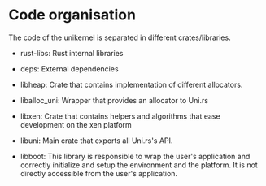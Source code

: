 # Code organisation

The code of the unikernel is separated in different crates/libraries.

- rust-libs: Rust internal libraries
- deps: External dependencies

- libheap: Crate that contains implementation of different allocators.
- liballoc_uni: Wrapper that provides an allocator to Uni.rs
- libxen: Crate that contains helpers and algorithms that ease development
on the xen platform
- libuni: Main crate that exports all Uni.rs's API.
- libboot: This library is responsible to wrap the user's application and
correctly initialize and setup the environment and the platform. It is not
directly accessible from the user's application.
